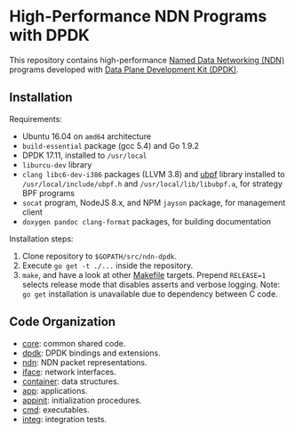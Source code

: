 # High-Performance NDN Programs with DPDK

This repository contains high-performance [Named Data Networking (NDN)](https://named-data.net/) programs developed with [Data Plane Development Kit (DPDK)](http://dpdk.org/).

## Installation

Requirements:

* Ubuntu 16.04 on `amd64` architecture
* `build-essential` package (gcc 5.4) and Go 1.9.2
* DPDK 17.11, installed to `/usr/local`
* `liburcu-dev` library
* `clang libc6-dev-i386` packages (LLVM 3.8) and [ubpf](https://github.com/iovisor/ubpf/tree/10e0a45b11ea27696add38c33e24dbc631caffb6) library installed to `/usr/local/include/ubpf.h` and `/usr/local/lib/libubpf.a`, for strategy BPF programs
* `socat` program, NodeJS 8.x, and NPM `jayson` package, for management client
* `doxygen pandoc clang-format` packages, for building documentation

Installation steps:

1. Clone repository to `$GOPATH/src/ndn-dpdk`.
2. Execute `go get -t ./...` inside the repository.
3. `make`, and have a look at other [Makefile](./Makefile) targets.
   Prepend `RELEASE=1` selects release mode that disables asserts and verbose logging.
   Note: `go get` installation is unavailable due to dependency between C code.

## Code Organization

* [core](core/): common shared code.
* [dpdk](dpdk/): DPDK bindings and extensions.
* [ndn](ndn/): NDN packet representations.
* [iface](iface/): network interfaces.
* [container](container/): data structures.
* [app](app/): applications.
* [appinit](appinit/): initialization procedures.
* [cmd](cmd/): executables.
* [integ](integ/): integration tests.
